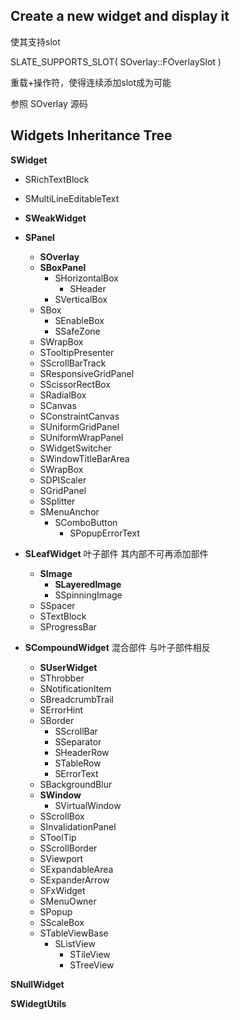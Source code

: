 ## Create a new widget and display it





使其支持slot

SLATE_SUPPORTS_SLOT( SOverlay::FOverlaySlot )

重载+操作符，使得连续添加slot成为可能



参照 SOverlay 源码





## Widgets Inheritance Tree

**SWidget**

+ SRichTextBlock
+ SMultiLineEditableText

+ **SWeakWidget**

+ **SPanel**
  + **SOverlay**
  + **SBoxPanel**
    + SHorizontalBox
      + SHeader
    + SVerticalBox
  + SBox
    + SEnableBox
    + SSafeZone
  + SWrapBox
  + STooltipPresenter
  + SScrollBarTrack
  + SResponsiveGridPanel
  + SScissorRectBox
  + SRadialBox
  + SCanvas
  + SConstraintCanvas
  + SUniformGridPanel
  + SUniformWrapPanel
  + SWidgetSwitcher
  + SWindowTitleBarArea
  + SWrapBox
  + SDPIScaler
  + SGridPanel
  + SSplitter
  + SMenuAnchor
    + SComboButton
      + SPopupErrorText
+ **SLeafWidget** 叶子部件 其内部不可再添加部件
  + **SImage**
    + **SLayeredImage**
    + SSpinningImage
  + SSpacer
  + STextBlock
  + SProgressBar
+ **SCompoundWidget** 混合部件 与叶子部件相反
  + **SUserWidget**
  + SThrobber
  + SNotificationItem
  + SBreadcrumbTrail
  + SErrorHint
  + SBorder
    + SScrollBar
    + SSeparator
    + SHeaderRow
    + STableRow
    + SErrorText
  + SBackgroundBlur
  + **SWindow**
    + SVirtualWindow
  + SScrollBox
  + SInvalidationPanel
  + SToolTip
  + SScrollBorder
  + SViewport
  + SExpandableArea
  + SExpanderArrow
  + SFxWidget
  + SMenuOwner
  + SPopup
  + SScaleBox
  + STableViewBase
    + SListView
      + STileView
      + STreeView



**SNullWidget**

**SWidegtUtils**





